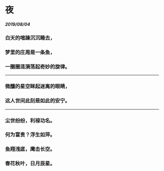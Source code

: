 <style>
  .page-header>a{display:none;}
  .site-footer{display:none;}
</style>
# 夜
##### 2019/08/04
### 白天的喧躁沉沉睡去，
### 梦里的庄周是一条鱼，
### 一圈圈涟漪荡起奇妙的旋律。
---
### 微醺的星空眯起迷离的眼睛，
### 这人世间此刻是如此的安宁。
---
### 尘世纷纷，利禄功名。
### 何为富贵？浮生如萍。
### 鱼翔浅底，鹰击长空。
### 春花秋叶，日月辰星。
